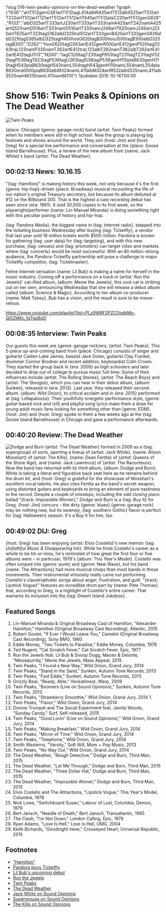 ?slug 516-twin-peaks-opinions-on-the-dead-weather
?graph {"I536":"artT512genG361artT512tagL414albW435artT512albS525artT512artT232artT512artT121artT512artT512artT645artT512plaC220artT512genG626","R133":"albD325artT333artJ230artT333artT333namA425artT242namA425artQ521namD516artT333namD516artT333namJ246artT625namJ246artJ230artT625artT333tagS162albD325traI512artT333genB420artT333genG626albD325tagS365albD325tagH450hosG620tagB300hosJ500tagB300albD325tagB300","D262":"hosG620tagD263artE412genN100artE412genP520tagD263traL123namP335namT362artE412traL123albT262namT362albT262artE412artE412tagU513","N200":"tagC526tagT231tagP653tagT231tagT231tagV520tagP536tagT623tagP536tagU263tagI536tagP536genH110plaB630genH110tagH543plaB630tagH543namL554tagH543genH110namL554namL554plaB630era0000plaB630albM324namL411albM324artR532albS525namL411albS525namM310namL411namM310"}
?pubdate 2015-10-16T00:00

# Show 516: Twin Peaks & Opinions on The Dead Weather

![Twin Peaks](//static.soundopinions.org/images/2015/twinpeaks_web.jpg)

{place: Chicago} {genre: garage-rock} band {artist: Twin Peaks} formed when its members were still in high school. Now the group is playing big festivals and shows around the world. They join {host: Jim} and {host: Greg} for a special live performance and conversation at the {place: Goose Island Barrelhouse}. Plus, a review of the new album from {name: Jack White}'s band {artist: The Dead Weather}.


## 00:02:13 News: 10.16.15
    
"{tag: Hamilton}" is making history this week, not only because it's the first {genre: hip-hop}-driven {place: Broadway} musical recounting the life of our nation's original Treasury secretary, but because its album debuted at #12 on the Billboard 200. That is the highest a cast recording debut has seen since {era: 1961}. It sold 30,000 copies in its first week, so the playwright/performer {name: Lin-Manuel Miranda} is doing something right with this peculiar pairing of history and hip-hop.  

{tag: Pandora Media}, the biggest name in {tag: Internet radio}, stepped into the ticketing business Wednesday after buying {tag: Ticketfly}, a vendor that last year sold 16 million tickets worth $500 million. Pandora is known for gathering {tag: user data} for {tag: targeting}, and with this new purchase, {tag: venues} and {tag: promoters} can target cities and markets where {tag: concerts} would be most successful. With an 80 million-strong audience, the Pandora-Ticketfly partnership will pose a challenge to major Ticketfly competitor, {tag: Ticketmaster}. 

Feline Internet sensation {name: Lil Bub} is making a name for herself in the music industry. Coming off a performance on a track in {artist: Run the Jewels}' cat-ified album, {album: Meow the Jewels}, this cool cat is striking out on her own, announcing Wednesday that she will release a debut album called {album: Science & Magic}. According to her album co-producer {name: Matt Tobey}, Bub has a vision, and the result is sure to be meow-velous. 

https://www.youtube.com/playlist?list=PLz9W8F2PZCOodkMs-Qj5ZM6c_1gTgpBqD

## 00:08:35 Interview: Twin Peaks

Our guests this week are {genre: garage rock}ers, {artist: Twin Peaks}. This 5-piece up-and-coming band from {place: Chicago} consists of singer and guitarist Cadien Lake James, bassist Jack Dolan, guitarist Clay Frankel, drummer Connor Brodner and recent addition, keyboardist Colin Croom. They started the group back in {era: 2009} as high schoolers and later decided to drop out of college to pursue music full-time. Some of their influences include {artist: The Rolling Stones}, {artist: The Beach Boys} and {artist: The Stooges}, which you can hear in their debut album, {album: Sunken}, released in {era: 2013}. Last year, they released their second album, {album: Wild Onion}, to critical acclaim and in {era: 2015} performed at {tag: Lollapalooza}. Their youthfully energetic performance style, {genre: guitar-based rock and roll} and playful song lyrics make them a draw for young adult music fans looking for something other than {genre: EDM}. {host: Jim} and {host: Greg} spoke to them a few weeks ago at the {tag: Goose Island Barrelhouse} in Chicago and gave a performance afterwards.


## 00:40:20 Review: The Dead Weather
![Dodge and Burn](http://is5.mzstatic.com/image/thumb/Music7/v4/b5/e2/81/b5e28186-b20d-0e95-12b0-640e3d09a051/DW_DodgeAndBurn_Cover_iTunes_3000x3000.jpg/600x600bb-85.jpg "307168816/1029604013")
{artist: The Dead Weather} formed in 2009 as a {tag: supergroup} of sorts, sporting a lineup of {artist: Jack White}, {name: Alison Mosshart} of {artist: The Kills}, {name: Dean Fertita} of {artist: Queens of the Stone Age}, and {name: Jack Lawrence} of {artist: The Raconteurs}. Now the band has returned with its third album, {album: Dodge and Burn}. White is taking a literal and figurative back seat here as he remains behind the drum kit, and {host: Greg} is grateful for the showcase of Mosshart's excellent vocal talents. He also cites Fertita as the band's secret weapon, using distorted guitars and keyboards to bring an element of pure nastiness to the record. Despite a couple of missteps, including the odd closing piano ballad "{track: Impossible Winner}," *Dodge and Burn* is a {tag: Buy It} for Greg. {host: Jim} concurs – the dirty {genre: blues} {genre: garage rock} may be nothing new, but its swampy, {tag: southern Gothic} flavor is perfect for {tag: Halloween} season. It's a Buy It for him, too.


## 00:49:02 DIJ: Greg
{host: Greg} has been enjoying {artist: Elvis Costello}'s new memoir {tag: *Unfaithful Music & Disappearing Ink*}. While he finds Costello's career as a whole to be hit-or-miss, he's reminded of how great the first four or five albums were – in particular, 1978's {album: This Year's Model}. Costello was often lumped into {genre: punk} and {genre: New Wave}, but his band {name: The Attractions} had more musical chops than most bands in those movements. Their instrumental virtuosity really came out performing Costello's claustrophobic songs about anger, frustration, and guilt. "{track: Lipstick Vogue}" features an incredible drum part by {name: Pete Thomas} that, according to Greg, is a highlight of Costello's entire career. That warrants its inclusion into the {tag: Desert Island Jukebox}.

## Featured Songs
1. Lin-Manuel Miranda & Original Broadway Cast of Hamilton, "Alexander Hamilton," Hamilton (Original Broadway Cast Recording), Atlantic, 2015 
1. Robert Goulet, "If Ever I Would Leave You," Camelot (Original Broadway Cast Recording), Sony BMG, 1960 
1. Eddie Money, "Two Tickets to Paradise," Eddie Money, Columbia, 1978
1. Ted Nugent, "Cat Scratch Fever," Cat Scratch Fever, Epic, 1977 
1. Run the Jewels feat. Lil Bub & Snoop Dogg, Maceo & Delonte, "Meowpurrdy," Meow the Jewels, Mass Appeal, 2015
1. Twin Peaks, "I Found a New Way," Wild Onion, Grand Jury, 2014 
1. Twin Peaks, "Stand in the Sand," Sunken, Autumn Tone Records, 2013 
1. Twin Peaks, "Fast Eddie," Sunken, Autumn Tone Records, 2013
1. Grizzly Bear, "Ready, Able," Veckatimest, Warp, 2009
1. Twin Peaks, "Boomers (Live on Sound Opinions)," Sunken, Autumn Tone Records, 2013 
1. Twin Peaks, "Strawberry Smoothie," Wild Onion, Grand Jury, 2014 1. 
1. Twin Peaks, "Flavor," Wild Onion, Grand Jury, 2014 
1. Donnie Trumpet and The Social Experiment feat. Jamila Woods, "Sunday Candy," Surf, Self-released, 2015 
1. Twin Peaks, "Good Lovin' (Live on Sound Opinions)," Wild Onion, Grand Jury, 2014  
1. Twin Peaks, "Making Breakfast," Wild Onion, Grand Jury, 2014 
1. Twin Peaks, "Mirror of Time," Wild Onion, Grand Jury, 2014 
1. Twin Peaks, "Telephone," Wild Onion, Grand Jury, 2014 
1. Smith Westerns, "Varsity," Soft Will, Mom + Pop Music, 2013 
1. Twin Peaks, "No Way Out," Wild Onion, Grand Jury, 2014 
1. The Dead Weather, "Rough Detective," Dodge and Burn, Third Man, 2015 
1. The Dead Weather, "Let Me Through," Dodge and Burn, Third Man, 2015 
1. The Dead Weather, "Three Dollar Hat," Dodge and Burn, Third Man, 2015
1. The Dead Weather, "Impossible Winner," Dodge and Burn, Third Man, 2015 
1. Elvis Costello and The Attractions, "Lipstick Vogue," This Year's Model, Columbia, 1978 
1. Nick Lowe, "Switchboard Susan," Labour of Lust, Columbia, Demon, 1979 
1. Bert Jansch, "Needle of Death," Bert Jansch, Transatlantic, 1965 
1. The Clash, "I'm Not Down," London Calling, Epic, 1979 
1. Ryan Adams, "Love Is Hell," Love Is Hell, UMG, 2004 
1. Keith Richards, "Goodnight Irene," Crosseyed Heart, Universal Republic, 2015 

## Footnotes
- ["Hamilton"](http://www.hamiltonbroadway.com/)
- [Pandora buys Ticketfly](http://www.nytimes.com/2015/10/08/business/media/pandora-buys-ticketfly-a-competitor-to-ticketmaster.html)
- [Lil Bub's upcoming debut](http://www.billboard.com/articles/columns/pop-shop/6721968/lil-bub-debut-album)
- [Run the Jewels](http://www.runthejewels.net/)
- [Twin Peaks](http://twinpeaksdudes.com/)
- [The Dead Weather](http://www.thedeadweather.com/)
- [Jack White on Sound Opinions](/show/349/)
- [Supergroups on Sound Opinions](/show/194/)
- [The Kills on Sound Opinions](/show/331/)
